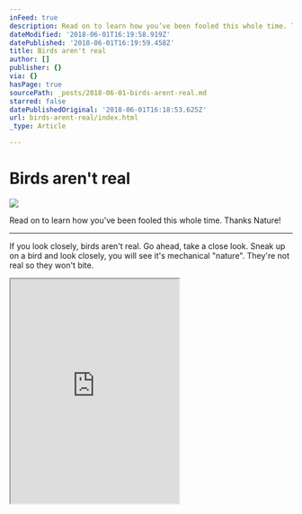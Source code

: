 ```yaml
---
inFeed: true
description: Read on to learn how you’ve been fooled this whole time. Thanks Nature!
dateModified: '2018-06-01T16:19:58.919Z'
datePublished: '2018-06-01T16:19:59.458Z'
title: Birds aren't real
author: []
publisher: {}
via: {}
hasPage: true
sourcePath: _posts/2018-06-01-birds-arent-real.md
starred: false
datePublishedOriginal: '2018-06-01T16:18:53.625Z'
url: birds-arent-real/index.html
_type: Article

---
```

# Birds aren't real
![](https://the-grid-user-content.s3-us-west-2.amazonaws.com/970a2c81-f907-4fb6-b25f-9d3365cbaaf6.png)

Read on to learn how you've been fooled this whole time. Thanks Nature!

---

If you look closely, birds aren't real. Go ahead, take a close look. Sneak up on a bird and look closely, you will see it's mechanical "nature". They're not real so they won't bite.

<iframe src="https://the-grid.github.io/ed-userhtml/?g=eJxtU-9Po0AQ_c5fMel9gPYs-12xFyxb5cKPBugZP5ktO5W9o4C7S41R__dbxHrGMyGE3Rnee_NmxuPiAIKfT7hQ97261ZVExicLj5jAwvJUKUWnF5ZFZjNrBpDRZRrHNAloAMs0WYWXm8wvwjSBX34W-hcRzU-BBmEBfhLAJhmzCyiuKOR0-Zp5QaP0GooUwiSnWQHBTeLH4dIgRBuawypLY7hJNxmsI79YpVkMaQbLOHcHARH1swSur24goKswCZPLATun__ghNE-8TrPCT4pTqLTu1CkhY4Fu2e4J43vRkL4RB5SK1WXLkXwr22Yn7nrJtGib-YFJwbY1qhmxLHOAN3_GLDiHXd-UQyY4U3iydCWU27E7dHtZm6h9ZEUp_nTIBXNVKbApkWyF5GrOJDZ6bryuiX0GQAhk2NWsRFj7l_R2k0XwIHQFj20vYQC2FZSsaRtRshqG8FHhB27BDajYCZSDhM9EhuczTRiY3oSrkGb_sxl77nuED5jvjC9nluUcDRjqH4CDNLGLsfVvDb4yjYjChI7-GUm8Lfu9gTsBNZzc0sjSSGscLh17nDV7emYpV8nyaxs_tBH3W-Tub2W__oDa11qKba_RsTnTbK7FHpVm-84-ge8NPkBg2JypwXe4W5kxh-dno2Lb8sepy7oOG76sRM0dZVJepo55e-S4AF7Tvn2ua2QKAZvBC_jJDix_DYBu4SAMja4QPAZmk3bnky_G74cJ3B7hJgtzNdSvoGsfUCKH7SMEY7ZHmNnEd-a_q68yoQ" height="400" style=""></iframe>